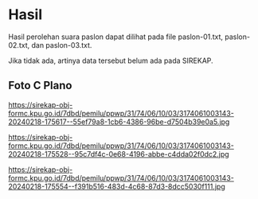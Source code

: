 # Hasil

Hasil perolehan suara paslon dapat dilihat pada file paslon-01.txt, paslon-02.txt, dan paslon-03.txt.

Jika tidak ada, artinya data tersebut belum ada pada SIREKAP.

## Foto C Plano

https://sirekap-obj-formc.kpu.go.id/7dbd/pemilu/ppwp/31/74/06/10/03/3174061003143-20240218-175617--55ef79a8-1cb6-4386-96be-d7504b39e0a5.jpg

https://sirekap-obj-formc.kpu.go.id/7dbd/pemilu/ppwp/31/74/06/10/03/3174061003143-20240218-175528--95c7df4c-0e68-4196-abbe-c4dda02f0dc2.jpg

https://sirekap-obj-formc.kpu.go.id/7dbd/pemilu/ppwp/31/74/06/10/03/3174061003143-20240218-175554--f391b516-483d-4c68-87d3-8dcc5030f111.jpg
